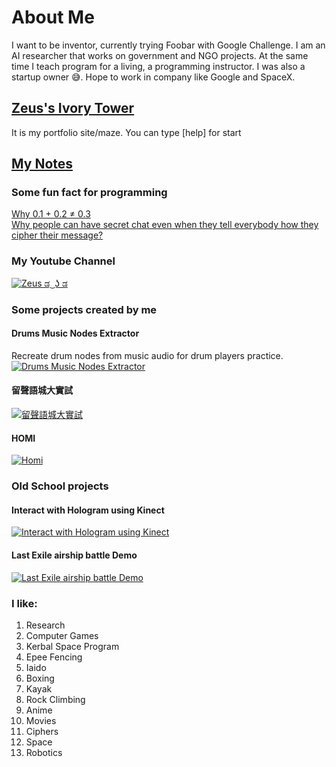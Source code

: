# About Me
I want to be inventor, currently trying Foobar with Google Challenge.  I am an AI researcher that works on government and NGO projects. At the same time I teach program for a living, a programming instructor.  I was also a startup owner :sweat_smile:.
Hope to work in company like Google and SpaceX.


## [Zeus's Ivory Tower](https://zeuschiu.com/)
It is my portfolio site/maze.  You can type [help] for start

## [My Notes](https://github.com/zeuscsc/Obsidian-Notes)

### Some fun fact for programming
[Why 0.1 + 0.2 ≠ 0.3](fun-facts/why0.1%2B0.2≠0.3)<br>
[Why people can have secret chat even when they tell everybody how they cipher their message?](fun-facts/rsa)

### My Youtube Channel
[![Zeus ಡ ͜ ʖ ಡ](https://yt3.ggpht.com/ytc/AKedOLQCeXyZ-H78LrQPG76yuUqMcSAaXlBjZ9Glrt5v=s176-c-k-c0x00ffffff-no-rj)](https://www.youtube.com/channel/UC1XwXKPSpWLBZ2VuWKM8KTQ)

### Some projects created by me
#### Drums Music Nodes Extractor
Recreate drum nodes from music audio for drum players practice.
[![Drums Music Nodes Extractor](https://img.youtube.com/vi/RJ6luQch6wI/0.jpg)](https://youtu.be/RJ6luQch6wI)

#### 留聲語城大實試
[![留聲語城大實試](https://img.youtube.com/vi/SXyY89qNsKg/0.jpg)](https://youtu.be/SXyY89qNsKg)

#### HOMI
[![Homi](https://img.youtube.com/vi/KHTqk1WxZWg/0.jpg)](https://youtu.be/KHTqk1WxZWg)

### Old School projects
#### Interact with Hologram using Kinect
[![Interact with Hologram using Kinect](https://img.youtube.com/vi/L1SK9zfrWsI/0.jpg)](https://www.youtube.com/watch?v=L1SK9zfrWsI)
#### Last Exile airship battle Demo
[![Last Exile airship battle Demo](https://img.youtube.com/vi/-a9apV0Xjoc/0.jpg)](https://www.youtube.com/watch?v=-a9apV0Xjoc)

### I like: 
1. Research
1. Computer Games
1. Kerbal Space Program
1. Epee Fencing
1. Iaido
1. Boxing
1. Kayak
1. Rock Climbing
1. Anime
1. Movies
1. Ciphers
1. Space
1. Robotics